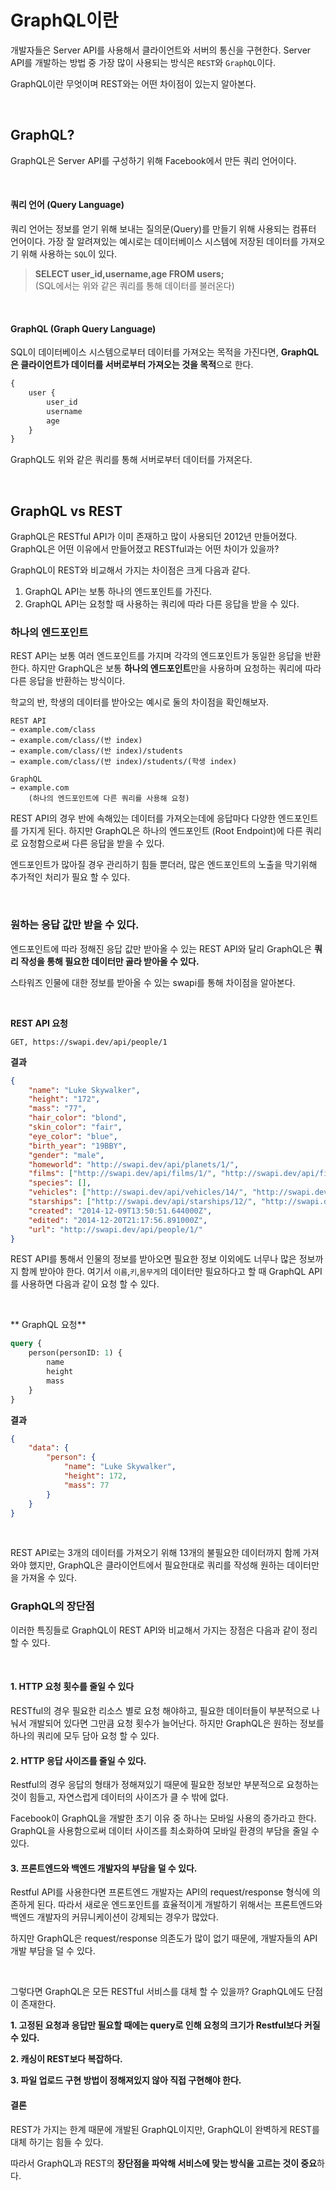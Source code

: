 # GraphQL이란

개발자들은 Server API를 사용해서 클라이언트와 서버의 통신을 구현한다. Server API를 개발하는 방법 중 가장 많이 사용되는 방식은 `REST`와 `GraphQL`이다.

GraphQL이란 무엇이며 REST와는 어떤 차이점이 있는지 알아본다.

<br />

## GraphQL?

GraphQL은 Server API를 구성하기 위해 Facebook에서 만든 쿼리 언어이다.

<br/>

#### 쿼리 언어 (Query Language)

쿼리 언어는 정보를 얻기 위해 보내는 질의문(Query)를 만들기 위해 사용되는 컴퓨터 언어이다. 가장 잘 알려져있는 예시로는 데이터베이스 시스템에 저장된 데이터를 가져오기 위해 사용하는 `SQL`이 있다.

> **SELECT user_id,username,age FROM users;** <br/>
> (SQL에서는 위와 같은 쿼리를 통해 데이터를 불러온다)

<br/>

#### GraphQL (Graph Query Language)

SQL이 데이터베이스 시스템으로부터 데이터를 가져오는 목적을 가진다면, **GraphQL은 클라이언트가 데이터를 서버로부터 가져오는 것을 목적**으로 한다.

```graphql
{
	user {
		user_id
		username
		age
	}
}
```

GraphQL도 위와 같은 쿼리를 통해 서버로부터 데이터를 가져온다.

<br />

## GraphQL vs REST

GraphQL은 RESTful API가 이미 존재하고 많이 사용되던 2012년 만들어졌다. GraphQL은 어떤 이유에서 만들어졌고 RESTful과는 어떤 차이가 있을까?

GraphQL이 REST와 비교해서 가지는 차이점은 크게 다음과 같다.

1. GraphQL API는 보통 하나의 엔드포인트를 가진다.
2. GraphQL API는 요청할 때 사용하는 쿼리에 따라 다른 응답을 받을 수 있다.


### 하나의 엔드포인트

REST API는 보통 여러 엔드포인트를 가지며 각각의 엔드포인트가 동일한 응답을 반환한다. 하지만 GraphQL은 보통 **하나의 엔드포인트**만을 사용하며 요청하는 쿼리에 따라 다른 응답을 반환하는 방식이다.

학교의 반, 학생의 데이터를 받아오는 예시로 둘의 차이점을 확인해보자.

```
REST API
→ example.com/class
→ example.com/class/(반 index)
→ example.com/class/(반 index)/students
→ example.com/class/(반 index)/students/(학생 index)

GraphQL
→ example.com
    (하나의 엔드포인트에 다른 쿼리를 사용해 요청)
```

REST API의 경우 반에 속해있는 데이터를 가져오는데에 응답마다 다양한 엔드포인트를 가지게 된다. 하지만 GraphQL은 하나의 엔드포인트 (Root Endpoint)에 다른 쿼리로 요청함으로써 다른 응답을 받을 수 있다.

엔드포인트가 많아질 경우 관리하기 힘들 뿐더러, 많은 엔드포인트의 노출을 막기위해 추가적인 처리가 필요 할 수 있다.

<br />

### 원하는 응답 값만 받을 수 있다.

엔드포인트에 따라 정해진 응답 값만 받아올 수 있는 REST API와 달리 GraphQL은 **쿼리 작성을 통해 필요한 데이터만 골라 받아올 수 있다.**

스타워즈 인물에 대한 정보를 받아올 수 있는 swapi를 통해 차이점을 알아본다.

<br />

**REST API 요청**

```
GET, https://swapi.dev/api/people/1
```

**결과**

```json
{
	"name": "Luke Skywalker",
	"height": "172",
	"mass": "77",
	"hair_color": "blond",
	"skin_color": "fair",
	"eye_color": "blue",
	"birth_year": "19BBY",
	"gender": "male",
	"homeworld": "http://swapi.dev/api/planets/1/",
	"films": ["http://swapi.dev/api/films/1/", "http://swapi.dev/api/films/2/", "http://swapi.dev/api/films/3/", "http://swapi.dev/api/films/6/"],
	"species": [],
	"vehicles": ["http://swapi.dev/api/vehicles/14/", "http://swapi.dev/api/vehicles/30/"],
	"starships": ["http://swapi.dev/api/starships/12/", "http://swapi.dev/api/starships/22/"],
	"created": "2014-12-09T13:50:51.644000Z",
	"edited": "2014-12-20T21:17:56.891000Z",
	"url": "http://swapi.dev/api/people/1/"
}
```

REST API를 통해서 인물의 정보를 받아오면 필요한 정보 이외에도 너무나 많은 정보까지 함께 받아야 한다. 여기서 `이름`,`키`,`몸무게`의 데이터만 필요하다고 할 때 GraphQL API를 사용하면 다음과 같이 요청 할 수 있다.

<br />

** GraphQL 요청**

```graphql
query {
	person(personID: 1) {
		name
		height
		mass
	}
}
```

**결과**

```json
{
	"data": {
		"person": {
			"name": "Luke Skywalker",
			"height": 172,
			"mass": 77
		}
	}
}
```

<br />

REST API로는 3개의 데이터를 가져오기 위해 13개의 불필요한 데이터까지 함께 가져와야 했지만, GraphQL은 클라이언트에서 필요한대로 쿼리를 작성해 원하는 데이터만을 가져올 수 있다.


### GraphQL의 장단점

이러한 특징들로 GraphQL이 REST API와 비교해서 가지는 장점은 다음과 같이 정리 할 수 있다.

<br />

#### 1. HTTP 요청 횟수를 줄일 수 있다

RESTful의 경우 필요한 리소스 별로 요청 해야하고, 필요한 데이터들이 부분적으로 나눠서 개발되어 있다면 그만큼 요청 횟수가 늘어난다. 하지만 GraphQL은 원하는 정보를 하나의 쿼리에 모두 담아 요청 할 수 있다.

#### 2. HTTP 응답 사이즈를 줄일 수 있다.

Restful의 경우 응답의 형태가 정해져있기 때문에 필요한 정보만 부분적으로 요청하는 것이 힘들고, 자연스럽게 데이터의 사이즈가 클 수 밖에 없다.

Facebook이 GraphQL을 개발한 초기 이유 중 하나는 모바일 사용의 증가라고 한다. GraphQL을 사용함으로써 데이터 사이즈를 최소화하여 모바일 환경의 부담을 줄일 수 있다.

#### 3. 프론트엔드와 백엔드 개발자의 부담을 덜 수 있다.

Restful API를 사용한다면 프론트엔드 개발자는 API의 request/response 형식에 의존하게 된다. 따라서 새로운 엔드포인트를 효율적이게 개발하기 위해서는 프론트엔드와 백엔드 개발자의 커뮤니케이션이 강제되는 경우가 많았다.

하지만 GraphQL은 request/response 의존도가 많이 없기 때문에, 개발자들의 API 개발 부담을 덜 수 있다.

<br />

그렇다면 GraphQL은 모든 RESTful 서비스를 대체 할 수 있을까? GraphQL에도 단점이 존재한다.

**1. 고정된 요청과 응답만 필요할 때에는 query로 인해 요청의 크기가 Restful보다 커질 수 있다.**

**2. 캐싱이 REST보다 복잡하다.**

**3. 파일 업로드 구현 방법이 정해져있지 않아 직접 구현해야 한다.**

#### 결론

REST가 가지는 한계 때문에 개발된 GraphQL이지만, GraphQL이 완벽하게 REST를 대체 하기는 힘들 수 있다.

따라서 GraphQL과 REST의 **장단점을 파악해 서비스에 맞는 방식을 고르는 것이 중요**하다.
